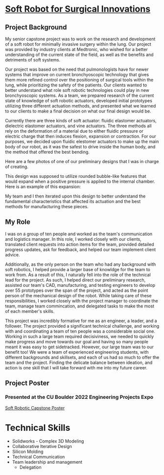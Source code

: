 # [Soft Robot for Surgical Innovations](#soft-robot-for-surgical-innovations)

## Project Background

My senior capstone project was to work on the research and development of a soft robot for minimally invasive surgery within the lung. Our project was provided by industry clients at Medtronic, who wished for a better understanding of the current state of the field, as well as the benefits and detriments of soft systems.

Our project was based on the need that pulmonologists have for newer systems that improve on current bronchyoscopic technology that gives them more refined control over the positioning of surgical tools within the lung, while prioritizing the safety of the patients. Our clients wanted to better understand what role soft robotic technologies could play in new bronchyoscopic systems. As a team, we prepared research of the current state of knowledge of soft robotic actuators, developed initial prototypes utilizing three different actuation methods, and presented what we learned to our clients to make a final decision on what our final design would be.

Currently there are three kinds of soft actuator: fluidic elastomer actuators, dielectric elastomer actuators, and vine actuators. The three methods all rely on the deformation of a material due to either fluidic pressure or electric charge that then induces flexion, expansion or contraction. For our purposes, we decided upon fluidic elestomer actuators to make up the main body of our robot, as it was the safest to drive inside the human body, and the method that offered the best bending.

Here are a few photos of one of our preliminary designs that I was in charge of creating.

This design was supposed to utilize rounded bubble-like features that would expand when a positive pressure is applied to the internal chamber. Here is an example of this expansion:

My team and I then iterated upon this design to better understand the fundamental characteristics that affected its actuation and the best methods for manufacturing these pieces.

## My Role

I was on a group of ten people and worked as the team's communication and logistics manager. In this role, I worked closely with our clients, translated client requests into action items for the team, provided detailed progress updates, ask for feedback, and helped our team implement client advice. 

Additionally, as the only person on the team who had any background with soft robotics, I helped provide a larger base of knowldge for the team to work from. As a result of this, I naturally fell into the role of the technical lead for the project. As such, I helped direct our preliminary research, assisted our team's CAD, manufacturing, and testing engineers to develop over 55 prototypes over the span of the project, and acted as the point person of the mechanical design of the robot. While taking care of these responsibilities, I worked closely with the project manager to coordinate the team, manage team commincation, and delegated tasks to make the most of each member's skills.

This project was incredibly formative for me as an engineer, a leader, and a follower. The project provided a significant technical challenge, and working with and coordinating a team of ten people was a considerable social one. Working in such a large team required decisiviness, we needed to quickly make progress and move towards our goal and having so many people meant it was easy to get sidetracked. However, our large team was to our benefit too! We were a team of experienced engineering students, with different backgrounds and skillsets, and each of us had so much to offer the team and the project. Finding the delicate balance between ideation, and action is one skill that I will take forward with me into my future career. 


## Project Poster
### Presented at the CU Boulder 2022 Engineering Projects Expo

[Soft Robotic Capstone Poster](CapstonePoster.html)

# Technical Skills

* Solidworks - Complex 3D Modeling
* Collaborative Iterative Design
* Silicon Molding
* Technical Communication
* Team leadership and management
  * Delegation

